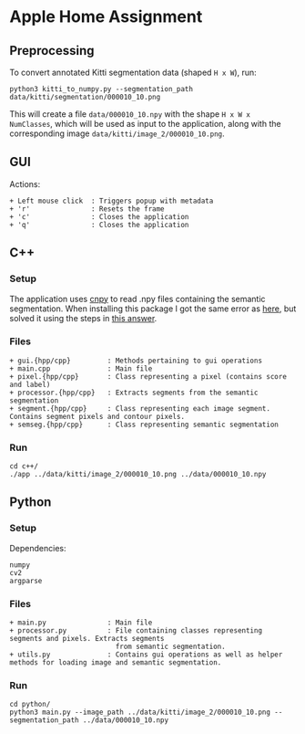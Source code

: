 # Apple Home Assignment

## Preprocessing
To convert annotated Kitti segmentation data (shaped `H x W`), run:

```
python3 kitti_to_numpy.py --segmentation_path data/kitti/segmentation/000010_10.png
```

This will create a file `data/000010_10.npy` with the shape `H x W x NumClasses`, which will be used
as input to the application, along with the corresponding image `data/kitti/image_2/000010_10.png`.

## GUI
Actions:
```
+ Left mouse click  : Triggers popup with metadata
+ 'r'               : Resets the frame
+ 'c'               : Closes the application
+ 'q'               : Closes the application
```

## C++
### Setup
The application uses [cnpy](https://github.com/rogersce/cnpy) to read .npy files containing the semantic segmentation.
When installing this package I got the same error as [here](https://github.com/rogersce/cnpy/issues/34), but solved it using
the steps in [this answer](https://github.com/rogersce/cnpy/issues/34#issuecomment-401502398).

### Files
```
+ gui.{hpp/cpp}         : Methods pertaining to gui operations
+ main.cpp              : Main file
+ pixel.{hpp/cpp}       : Class representing a pixel (contains score and label)
+ processor.{hpp/cpp}   : Extracts segments from the semantic segmentation
+ segment.{hpp/cpp}     : Class representing each image segment. Contains segment pixels and contour pixels.
+ semseg.{hpp/cpp}      : Class representing semantic segmentation
```

### Run
```
cd c++/
./app ../data/kitti/image_2/000010_10.png ../data/000010_10.npy
```

## Python
### Setup
Dependencies:
```
numpy
cv2
argparse
```

### Files
```
+ main.py               : Main file
+ processor.py          : File containing classes representing segments and pixels. Extracts segments
                          from semantic segmentation.
+ utils.py              : Contains gui operations as well as helper methods for loading image and semantic segmentation.
```

### Run
```
cd python/
python3 main.py --image_path ../data/kitti/image_2/000010_10.png --segmentation_path ../data/000010_10.npy
```
